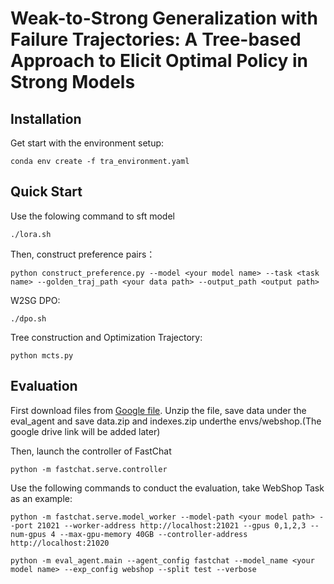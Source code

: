 # Weak-to-Strong Generalization with Failure Trajectories:  A Tree-based Approach to Elicit Optimal Policy in Strong Models
## Installation

Get start with the environment setup:

```
conda env create -f tra_environment.yaml

```

## Quick Start
Use the folowing command to sft model

```
./lora.sh

```

Then, construct preference pairs：
```
python construct_preference.py --model <your model name> --task <task name> --golden_traj_path <your data path> --output_path <output path>

```

W2SG DPO:
```
./dpo.sh

```

Tree construction and Optimization Trajectory:
```
python mcts.py

```

## Evaluation
First download files from [Google file](https://example.com). Unzip the file, save data under the eval_agent and save data.zip and indexes.zip underthe envs/webshop.(The google drive link will be added later)

Then, launch the controller of FastChat
```
python -m fastchat.serve.controller

```

Use the following commands to conduct the evaluation, take WebShop Task as an example:
```
python -m fastchat.serve.model_worker --model-path <your model path> --port 21021 --worker-address http://localhost:21021 --gpus 0,1,2,3 --num-gpus 4 --max-gpu-memory 40GB --controller-address http://localhost:21020

python -m eval_agent.main --agent_config fastchat --model_name <your model name> --exp_config webshop --split test --verbose

```


